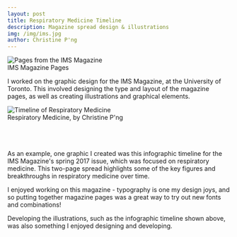 ```yaml
---
layout: post
title: Respiratory Medicine Timeline
description: Magazine spread design & illustrations
img: /img/ims.jpg
author: Christine P'ng
---
```


<div class="img_full_row">
	<img class="col three" src="{{ site.baseurl }}/img/ims.jpg" alt="Pages from the IMS Magazine" title="Pages from the IMS Magazine"/>
</div>
<div class="col three caption">
	IMS Magazine Pages
</div>

I worked on the graphic design for the IMS Magazine, at the University of Toronto. This involved designing the type and layout of the magazine pages, as well as creating illustrations and graphical elements. 

<div class="img_full_row">
	<img class="col three" src="{{ site.baseurl }}/img/final/ims_infographic.jpg" alt="Timeline of Respiratory Medicine" title="Timeline of Respiratory Medicine"/>
</div>
<div class="col three caption">
	Respiratory Medicine, by Christine P'ng
</div>

<br><br><br>
As an example, one graphic I created was this infographic timeline for the IMS Magazine's spring 2017 issue, which was focused on respiratory medicine. This two-page spread highlights some of the key figures and breakthroughs in respiratory medicine over time.

I enjoyed working on this magazine - typography is one my design joys, and so putting together magazine pages was a great way to try out new fonts and combinations! 

Developing the illustrations, such as the infographic timeline shown above, was also something I enjoyed designing and developing.